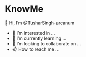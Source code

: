 # KnowMe
👋 Hi, I’m @TusharSingh-arcanum
- 👀 I’m interested in ...
- 🌱 I’m currently learning ...
- 💞️ I’m looking to collaborate on ...
- 📫 How to reach me ...
